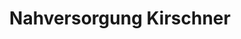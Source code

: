 ---
title: "Nahversorgung Kirschner"
url: /st-leonhard-pitztal/nahversorgung-kirschner/
shop: Dorfladen
---